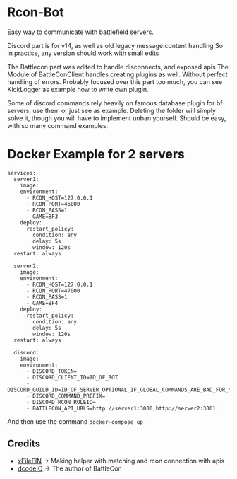 # Rcon-Bot
Easy way to communicate with battlefield servers.

Discord part is for v14, as well as old legacy message.content handling
So in practise, any version should work with small edits

The Battlecon part was edited to handle disconnects, and exposed apis
The Module of BattleConClient handles creating plugins as well. Without perfect handling of errors.
Probably focused over this part too much, you can see KickLogger as example how to write own plugin.

Some of discord commands rely heavily on famous database plugin for bf servers, use them or just see as example.
Deleting the folder will simply solve it, though you will have to implement unban yourself. Should be easy, with so many command examples.

# Docker Example for 2 servers
```
services:
  server1:
    image: 
    environment:
      - RCON_HOST=127.0.0.1
      - RCON_PORT=46000
      - RCON_PASS=1
      - GAME=BF3
    deploy:
      restart_policy:
        condition: any
        delay: 5s
        window: 120s
  restart: always

  server2:
    image: 
    environment:
      - RCON_HOST=127.0.0.1
      - RCON_PORT=47000
      - RCON_PASS=1
      - GAME=BF4
    deploy:
      restart_policy:
        condition: any
        delay: 5s
        window: 120s
  restart: always

  discord:
    image: 
    environment: 
      - DISCORD_TOKEN=
      - DISCORD_CLIENT_ID=ID_OF_BOT
      - DISCORD_GUILD_ID=ID_OF_SERVER_OPTIONAL_IF_GLOBAL_COMMANDS_ARE_BAD_FOR_YOU
      - DISCORD_COMMAND_PREFIX=!
      - DISCORD_RCON_ROLEID=
      - BATTLECON_API_URLS=http://server1:3000,http://server2:3001
```

And then use the command `docker-compose up`

## Credits 
- [xFileFIN](https://github.com/Razer2015) -> Making helper with matching and rcon connection with apis
- [dcodeIO](https://github.com/dcodeIO) -> The author of BattleCon
